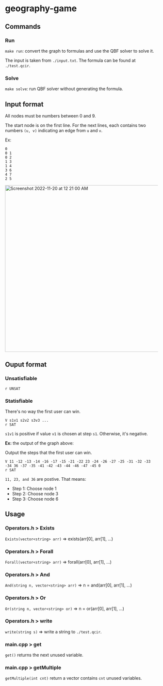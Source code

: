 # geography-game

## Commands

### Run

`make run`: convert the graph to formulas and use the QBF solver to solve it.

The input is taken from `./input.txt`.
The formula can be found at `./test.qcir`.

### Solve
`make solve`: run QBF solver without generating the formula.

## Input format

All nodes must be numbers between 0 and 9.

The start node is on the first line. For the next lines, each contains two numbers `(u, v)` indicating an edge from `u` and `v`.

Ex:

```
0
0 1
0 2
1 3
1 4
3 6
4 7
2 5
```
<img width="547" alt="Screenshot 2022-11-20 at 12 21 00 AM" src="https://user-images.githubusercontent.com/81574365/202886968-a977f8d2-388b-4e7a-ac1f-1c175e10a702.png">

## Ouput format

### Unsatisfiable

`r UNSAT`

### Statisfiable

There's no way the first user can win.

```
V s1v1 s2v2 s3v3 ...
r SAT
```

`s1v1` is positive if value `v1` is chosen at step `s1`. Otherwise, it's negative.

**Ex:** the output of the graph above:

Output the steps that the first user can win.

```
V 11 -12 -13 -14 -16 -17 -15 -21 -22 23 -24 -26 -27 -25 -31 -32 -33 -34 36 -37 -35 -41 -42 -43 -44 -46 -47 -45 0
r SAT
```
`11, 23, and 36` are postive. That means:

- Step 1: Choose node 1
- Step 2: Choose node 3
- Step 3: Choose node 6


## Usage

### Operators.h > Exists
`Exists(vector<string> arr)` => exists(arr[0], arr[1], ...)

### Operators.h > Forall
`Forall(vector<string> arr)` => forall(arr[0], arr[1], ...)

### Operators.h > And

`And(string n, vector<string> arr)` => n = and(arr[0], arr[1], ...)

### Operators.h > Or

`Or(string n, vector<string> or)` => n = or(arr[0], arr[1], ...)

### Operators.h > write

`write(string s)` => write a string to `./test.qcir`.

### main.cpp > get

`get()` returns the next unused variable.

### main.cpp > getMultiple

`getMultiple(int cnt)` return a vector contains `cnt` unused variables.


